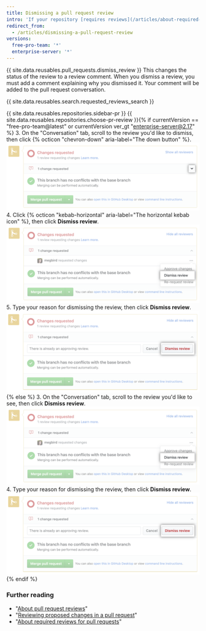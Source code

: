```yaml
---
title: Dismissing a pull request review
intro: 'If your repository [requires reviews](/articles/about-required-reviews-for-pull-requests), you can dismiss pull request reviews that are no longer valid or are unable to be approved by the reviewer.'
redirect_from:
  - /articles/dismissing-a-pull-request-review
versions:
  free-pro-team: '*'
  enterprise-server: '*'
---
```


{{ site.data.reusables.pull_requests.dismiss_review }}
This changes the status of the review to a review comment. When you dismiss a review, you must add a comment explaining why you dismissed it. Your comment will be added to the pull request conversation.

{{ site.data.reusables.search.requested_reviews_search }}

{{ site.data.reusables.repositories.sidebar-pr }}
{{ site.data.reusables.repositories.choose-pr-review }}{% if currentVersion == "free-pro-team@latest" or currentVersion ver_gt "enterprise-server@2.17" %}
3. On the "Conversation" tab, scroll to the review you'd like to dismiss, then click {% octicon "chevron-down" aria-label="The down button" %}. ![Chevron icon in the merge box](/assets/images/help/pull_requests/merge_box/pull-request-open-menu.png)
4. Click {% octicon "kebab-horizontal" aria-label="The horizontal kebab icon" %}, then click **Dismiss review**.
![Kebab icon in merge box](/assets/images/help/pull_requests/merge_box/pull-request-dismiss-review.png)
5. Type your reason for dismissing the review, then click **Dismiss review**.
  ![Dismiss review button](/assets/images/help/pull_requests/merge_box/pull-request-dismiss-review-button.png)
{% else %}
3. On the "Conversation" tab, scroll to the review you'd like to see, then click **Dismiss review**. ![Option to dismiss a review](/assets/images/help/pull_requests/merge_box/pull-request-dismiss-review.png)
4. Type your reason for dismissing the review, then click **Dismiss review**. ![Dismiss review button](/assets/images/help/pull_requests/merge_box/pull-request-dismiss-review-button.png)
{% endif %}

### Further reading

- "[About pull request reviews](/articles/about-pull-request-reviews)"
- "[Reviewing proposed changes in a pull request](/articles/reviewing-proposed-changes-in-a-pull-request)"
- "[About required reviews for pull requests](/articles/about-required-reviews-for-pull-requests)"
